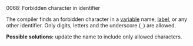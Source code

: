 <!doctype html>
<html lang="es">
<head>
	<title>Mensajes de Error</title>
	<meta charset="utf-8">
	<meta http-equiv="X-UA-Compatible" content="IE=edge">
	<meta name="viewport" content="width=device-width, initial-scale=1">
	<link rel="stylesheet" type="text/css" href="../../../style/style.css">
</head>
<body>
0068: Forbidden character in identifier

The compiler finds an forbidden character in a [variable](../../coding/variables.md) name, [label](../../coding/data-types.md#labels), or any other identifier. Only digits, letters and the underscore (`_`) are allowed.

**Possible solutions:** update the name to include only allowed characters.

<script src="../../../js/main.min.js"></script>